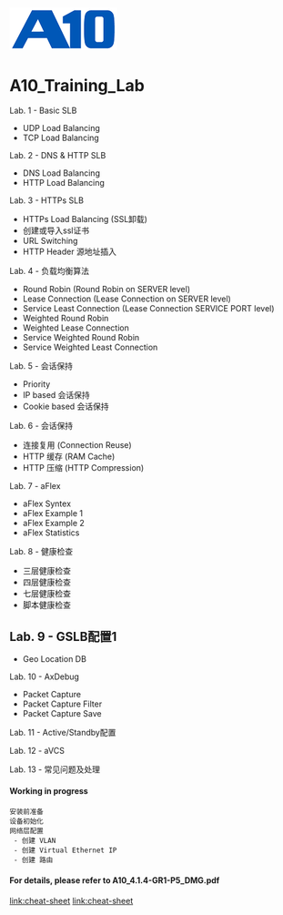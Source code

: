 ![](/Images/A10-NewLogos-Blue-NoReg-RGB-50.png)
---

# A10_Training_Lab
Lab. 1 - Basic SLB
 - UDP Load Balancing
 - TCP Load Balancing

Lab. 2 - DNS & HTTP SLB
 - DNS Load Balancing
 - HTTP Load Balancing

Lab. 3 - HTTPs SLB
 - HTTPs Load Balancing (SSL卸载)
 - 创建或导入ssl证书
 - URL Switching
 - HTTP Header 源地址插入

Lab. 4 - 负载均衡算法
 - Round Robin (Round Robin on SERVER level)
 - Lease Connection (Lease Connection on SERVER level)
 - Service Least Connection (Lease Connection SERVICE PORT level)
 - Weighted Round Robin
 - Weighted Lease Connection
 - Service Weighted Round Robin
 - Service Weighted Least Connection

Lab. 5 - 会话保持
 - Priority
 - IP based 会话保持
 - Cookie based 会话保持

Lab. 6 - 会话保持
 - 连接复用 (Connection Reuse)
 - HTTP 缓存 (RAM Cache)
 - HTTP 压缩 (HTTP Compression)

Lab. 7 - aFlex
 - aFlex Syntex
 - aFlex Example 1
 - aFlex Example 2
 - aFlex Statistics

Lab. 8 - 健康检查
 - 三层健康检查
 - 四层健康检查
 - 七层健康检查
 - 脚本健康检查

Lab. 9 - GSLB配置1
 - 
 - Geo Location DB

Lab. 10 - AxDebug
 - Packet Capture
 - Packet Capture Filter
 - Packet Capture Save

Lab. 11 - Active/Standby配置

Lab. 12 - aVCS

Lab. 13 - 常见问题及处理


#### Working in progress
```
安装前准备
设备初始化
网络层配置
 - 创建 VLAN
 - 创建 Virtual Ethernet IP
 - 创建 路由
```

#### For details, please refer to A10_4.1.4-GR1-P5_DMG.pdf
[link:cheat-sheet](https://www.interviewbit.com/markdown-cheat-sheet/#text-styles)
[link:cheat-sheet](https://www.markdownguide.org/cheat-sheet/)

